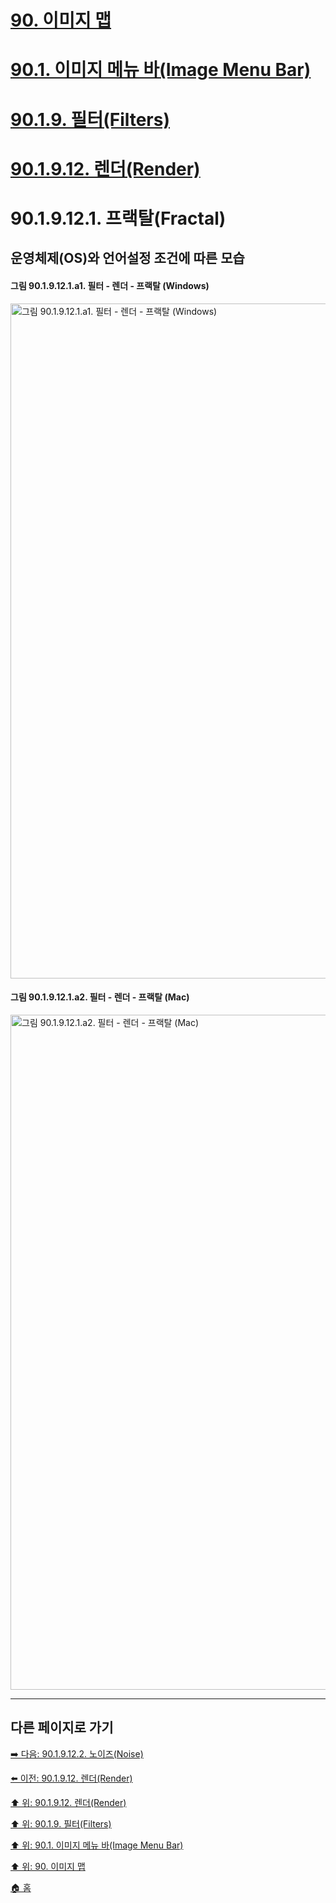 # [90. 이미지 맵](./90-00-image-map.md)
# [90.1. 이미지 메뉴 바(Image Menu Bar)](./90-01-00-image-menu-bar.md)
# [90.1.9. 필터(Filters)](./90-01-09-filters.md)
# [90.1.9.12. 렌더(Render)](./90-01-09-filtersx-12-render.md)
# 90.1.9.12.1. 프랙탈(Fractal)
## 운영체제(OS)와 언어설정 조건에 따른 모습
#### 그림 90.1.9.12.1.a1. 필터 - 렌더 - 프랙탈 (Windows)
<img width="1080" alt="그림 90.1.9.12.1.a1. 필터 - 렌더 - 프랙탈 (Windows)" environment="Windows 10 GIMP 2.10.36" src="https://github.com/wonder13662/gimp/assets/15767104/527a8660-bba4-4d50-86b9-90f60d20abd3">

#### 그림 90.1.9.12.1.a2. 필터 - 렌더 - 프랙탈 (Mac)
<img width="1080" alt="그림 90.1.9.12.1.a2. 필터 - 렌더 - 프랙탈 (Mac)" environment="MacOS:Sonoma 14.2.1 GIMP 2.10.36" src="https://github.com/wonder13662/gimp/assets/15767104/6ef1a8df-e3af-48a7-a818-5cf5562d64f4">

***

## 다른 페이지로 가기

[➡️ 다음: 90.1.9.12.2. 노이즈(Noise)](./90-01-09-filtersx-12-renderx-02-noise.md)

[⬅️ 이전: 90.1.9.12. 렌더(Render)](./90-01-09-filtersx-12-render.md)

[⬆️ 위: 90.1.9.12. 렌더(Render)](./90-01-09-filtersx-12-render.md)

[⬆️ 위: 90.1.9. 필터(Filters)](./90-01-09-filters.md)

[⬆️ 위: 90.1. 이미지 메뉴 바(Image Menu Bar)](./90-01-00-image-menu-bar.md)

[⬆️ 위: 90. 이미지 맵](./90-00-image-map.md)

[🏠 홈](./00-home.md)
